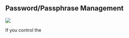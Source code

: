 ## Password/Passphrase Management

![](https://cdn.pixabay.com/photo/2017/01/04/13/42/internet-1952019_1280.jpg)

If you control the 